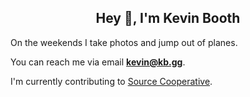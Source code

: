 <h2 align="center">Hey 👋, I'm Kevin Booth</h1>
On the weekends I take photos and jump out of planes.

You can reach me via email **kevin@kb.gg**.

I'm currently contributing to [Source Cooperative](https://source.coop).
